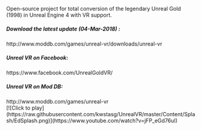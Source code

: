 Open-source project for total conversion of the legendary Unreal Gold (1998) in Unreal Engine 4 with VR support. 

<h5>Download the latest update (04-Mar-2018) :</h5>
http://www.moddb.com/games/unreal-vr/downloads/unreal-vr

<h5>Unreal VR on Facebook:</h5>
https://www.facebook.com/UnrealGoldVR/

<h5>Unreal VR on Mod DB:</h5>
http://www.moddb.com/games/unreal-vr


<br>
[![Click to play](https://raw.githubusercontent.com/kwstasg/UnrealVR/master/Content/Splash/EdSplash.png)](https://www.youtube.com/watch?v=jFP_eGd76uI)
